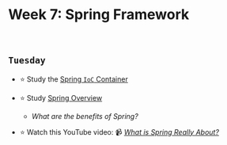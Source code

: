 # Week 7: Spring Framework

<br>

## `Tuesday`
- :star: Study the [Spring `IoC` Container](https://docs.spring.io/spring-framework/docs/3.2.x/spring-framework-reference/html/beans.html)

- :star: Study [Spring Overview](https://www.javatpoint.com/spring-tutorial)
  - *What are the benefits of Spring?* 

- :star: Watch this YouTube video: 📹 [*What is Spring Really About?*](https://www.youtube.com/watch?v=gq4S-ovWVlM)
